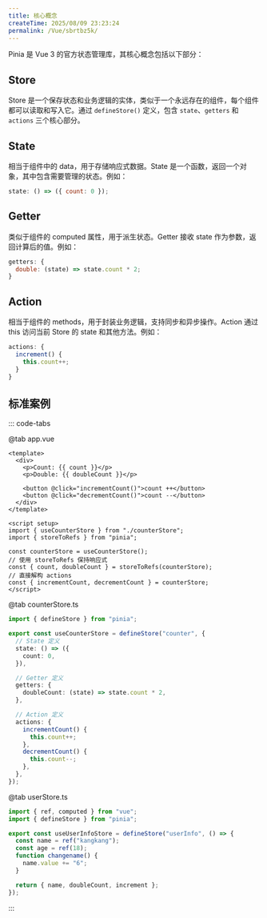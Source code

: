 ```yaml
---
title: 核心概念
createTime: 2025/08/09 23:23:24
permalink: /Vue/sbrtbz5k/
---
```


Pinia 是 Vue 3 的官方状态管理库，其核心概念包括以下部分：

## Store‌

Store 是一个保存状态和业务逻辑的实体，类似于一个永远存在的组件，每个组件都可以读取和写入它。通过 `defineStore()` 定义，包含 `state`、`getters` 和 `actions` 三个核心部分。

## State‌

相当于组件中的 data，用于存储响应式数据。State 是一个函数，返回一个对象，其中包含需要管理的状态。例如：

```js
state: () => ({ count: 0 });
```

## Getter‌

类似于组件的 computed 属性，用于派生状态。Getter 接收 state 作为参数，返回计算后的值。例如：

```js
getters: {
  double: (state) => state.count * 2;
}
```

## Action‌

相当于组件的 methods，用于封装业务逻辑，支持同步和异步操作。Action 通过 this 访问当前 Store 的 state 和其他方法。例如：

```js
actions: {
  increment() {
    this.count++;
  }
}
```

## 标准案例

::: code-tabs

@tab app.vue

```vue
<template>
  <div>
    <p>Count: {{ count }}</p>
    <p>Double: {{ doubleCount }}</p>

    <button @click="incrementCount()">count ++</button>
    <button @click="decrementCount()">count --</button>
  </div>
</template>

<script setup>
import { useCounterStore } from "./counterStore";
import { storeToRefs } from "pinia";

const counterStore = useCounterStore();
// 使用 storeToRefs 保持响应式
const { count, doubleCount } = storeToRefs(counterStore);
// 直接解构 actions
const { incrementCount, decrementCount } = counterStore;
</script>
```

@tab counterStore.ts

```ts
import { defineStore } from "pinia";

export const useCounterStore = defineStore("counter", {
  // State 定义
  state: () => ({
    count: 0,
  }),

  // Getter 定义
  getters: {
    doubleCount: (state) => state.count * 2,
  },

  // Action 定义
  actions: {
    incrementCount() {
      this.count++;
    },
    decrementCount() {
      this.count--;
    },
  },
});
```

@tab userStore.ts

```ts
import { ref, computed } from "vue";
import { defineStore } from "pinia";

export const useUserInfoStore = defineStore("userInfo", () => {
  const name = ref("kangkang");
  const age = ref(18);
  function changename() {
    name.value += "6";
  }

  return { name, doubleCount, increment };
});
```

:::
